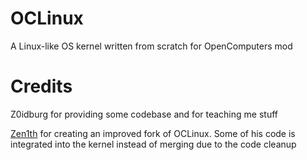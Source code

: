 # OCLinux
A Linux-like OS kernel written from scratch for OpenComputers mod

# Credits
Z0idburg for providing some codebase and for teaching me stuff

[Zen1th](https://github.com/zenith391/) for creating an improved fork of OCLinux. Some of his code is integrated into the kernel instead of merging due to the code cleanup
